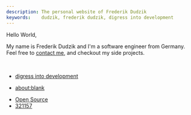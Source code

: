 ```yaml
---
description: The personal website of Frederik Dudzik
keywords:    dudzik, frederik dudzik, digress into development
---
```

Hello World,

My name is Frederik Dudzik and I'm a software engineer from Germany.  
Feel free to [contact me](/contact), and checkout my side projects.

</br>

<!-- Blog -->
* [digress into development](/digress-into-development)
<!-- Closed Source -->
* [about:blank](/about:blank)
<!-- Random -->
* [Open Source](https://github.com/doodzik)
* [321157](https://www.youtube.com/channel/UCxn7NPh14hNmQC8YqMr2Urg)
